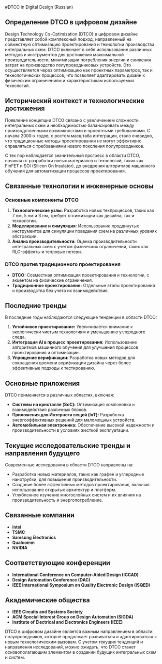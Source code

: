 #DTCO in Digital Design (Russian)

## Определение DTCO в цифровом дизайне

Design Technology Co-Optimization (DTCO) в цифровом дизайне представляет собой комплексный подход, направленный на совместную оптимизацию проектирования и технологии производства интегральных схем. DTCO включает в себя использование различных методов и инструментов для достижения максимальной производительности, минимизации потребления энергии и снижения затрат на производство полупроводниковых устройств. Это осуществляется через оптимизацию как проектных параметров, так и технологических процессов, что позволяет адаптировать дизайн к физическим ограничениям и характеристикам используемых технологий.

## Исторический контекст и технологические достижения

Появление концепции DTCO связано с увеличением сложности интегральных схем и необходимостью балансировать между производственными возможностями и проектными требованиями. С начала 2000-х годов, с ростом масштаба интеграции, стало очевидно, что традиционные методы проектирования не могут эффективно справляться с требованиями нового поколения полупроводников. 

С тех пор наблюдается значительный прогресс в области DTCO, начиная от разработки новых материалов и технологий, таких как FinFET и SOI (Silicon On Insulator), до внедрения алгоритмов машинного обучения для автоматизации процессов проектирования.

## Связанные технологии и инженерные основы

### Основные компоненты DTCO

1. **Технологические узлы:** Разработка новых техпроцессов, таких как 7 нм, 5 нм и 3 нм, требует оптимизации как дизайна, так и технологии.
2. **Моделирование и симуляция:** Использование продвинутых инструментов для симуляции поведения схем на различных уровнях абстракции.
3. **Анализ производительности:** Оценка производительности интегральных схем с учетом физических ограничений, таких как RLC-эффекты и тепловые потери.

### DTCO против традиционного проектирования

- **DTCO:** Совместная оптимизация проектирования и технологии, с акцентом на физические ограничения.
- **Традиционное проектирование:** Отдельные этапы проектирования и производства без учета их взаимодействия.

## Последние тренды

В последние годы наблюдаются следующие тенденции в области DTCO:

1. **Устойчивое проектирование:** Увеличивается внимание к экологически чистым технологиям и уменьшению углеродного следа.
2. **Интеграция AI в процесс проектирования:** Использование алгоритмов машинного обучения для улучшения процессов проектирования и оптимизации.
3. **Упрощение верификации:** Разработка новых методов для сокращения времени верификации дизайна через более эффективные подходы к тестированию.

## Основные приложения

DTCO применяется в различных областях, включая:

- **Системы на кристалле (SoC):** Оптимизация компоновки и взаимодействия различных блоков.
- **Приложения для Интернета вещей (IoT):** Разработка энергоэффективных решений для маломощных устройств.
- **Автомобильная электроника:** Обеспечение высокой надежности и производительности в условиях жесткой эксплуатации.

## Текущие исследовательские тренды и направления будущего

Современные исследования в области DTCO направлены на:

- Разработка новых материалов, таких как графен и углеродные нанотрубки, для повышения производительности.
- Создание более эффективных методов проектирования, включая использование открытых архитектур и платформ.
- Углубленное изучение многослойных систем и их влияния на производительность и энергопотребление.

## Связанные компании

- **Intel**
- **TSMC**
- **Samsung Electronics**
- **Qualcomm**
- **NVIDIA**

## Соответствующие конференции

- **International Conference on Computer-Aided Design (ICCAD)**
- **Design Automation Conference (DAC)**
- **IEEE International Symposium on Quality Electronic Design (ISQED)**

## Академические общества

- **IEEE Circuits and Systems Society**
- **ACM Special Interest Group on Design Automation (SIGDA)**
- **Institute of Electrical and Electronics Engineers (IEEE)** 

DTCO в цифровом дизайне является важным направлением в области полупроводников, которое продолжает развиваться и адаптироваться к новым технологическим вызовам. С учетом текущих тенденций и направления исследований, можно ожидать, что DTCO станет основополагающим элементом в создании будущих интегральных схем и систем.